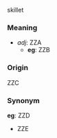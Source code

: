 skillet
### Meaning
+ _adj_: ZZA
    + __eg__: ZZB

### Origin

ZZC

### Synonym

__eg__: ZZD

+ ZZE


